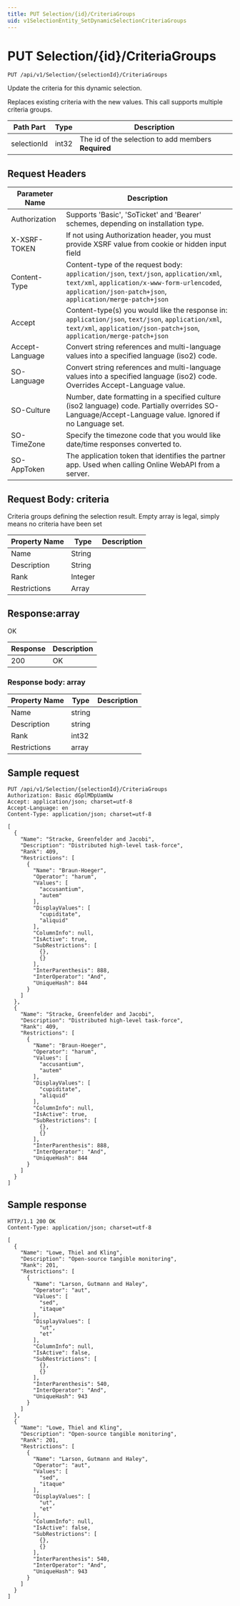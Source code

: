 ```yaml
---
title: PUT Selection/{id}/CriteriaGroups
uid: v1SelectionEntity_SetDynamicSelectionCriteriaGroups
---
```


# PUT Selection/{id}/CriteriaGroups

```http
PUT /api/v1/Selection/{selectionId}/CriteriaGroups
```

Update the criteria for this dynamic selection.


Replaces existing criteria with the new values. This call supports multiple criteria groups.





| Path Part | Type | Description |
|-----------|------|-------------|
| selectionId | int32 | The id of the selection to add members **Required** |



## Request Headers

| Parameter Name | Description |
|----------------|-------------|
| Authorization  | Supports 'Basic', 'SoTicket' and 'Bearer' schemes, depending on installation type. |
| X-XSRF-TOKEN   | If not using Authorization header, you must provide XSRF value from cookie or hidden input field |
| Content-Type | Content-type of the request body: `application/json`, `text/json`, `application/xml`, `text/xml`, `application/x-www-form-urlencoded`, `application/json-patch+json`, `application/merge-patch+json` |
| Accept         | Content-type(s) you would like the response in: `application/json`, `text/json`, `application/xml`, `text/xml`, `application/json-patch+json`, `application/merge-patch+json` |
| Accept-Language | Convert string references and multi-language values into a specified language (iso2) code. |
| SO-Language | Convert string references and multi-language values into a specified language (iso2) code. Overrides Accept-Language value. |
| SO-Culture | Number, date formatting in a specified culture (iso2 language) code. Partially overrides SO-Language/Accept-Language value. Ignored if no Language set. |
| SO-TimeZone | Specify the timezone code that you would like date/time responses converted to. |
| SO-AppToken | The application token that identifies the partner app. Used when calling Online WebAPI from a server. |

## Request Body: criteria 

Criteria groups defining the selection result. Empty array is legal, simply means no criteria have been set 

| Property Name | Type |  Description |
|----------------|------|--------------|
| Name | String |  |
| Description | String |  |
| Rank | Integer |  |
| Restrictions | Array |  |

## Response:array

OK

| Response | Description |
|----------------|-------------|
| 200 | OK |

### Response body: array

| Property Name | Type |  Description |
|----------------|------|--------------|
| Name | string |  |
| Description | string |  |
| Rank | int32 |  |
| Restrictions | array |  |

## Sample request

```http!
PUT /api/v1/Selection/{selectionId}/CriteriaGroups
Authorization: Basic dGplMDpUamUw
Accept: application/json; charset=utf-8
Accept-Language: en
Content-Type: application/json; charset=utf-8

[
  {
    "Name": "Stracke, Greenfelder and Jacobi",
    "Description": "Distributed high-level task-force",
    "Rank": 409,
    "Restrictions": [
      {
        "Name": "Braun-Hoeger",
        "Operator": "harum",
        "Values": [
          "accusantium",
          "autem"
        ],
        "DisplayValues": [
          "cupiditate",
          "aliquid"
        ],
        "ColumnInfo": null,
        "IsActive": true,
        "SubRestrictions": [
          {},
          {}
        ],
        "InterParenthesis": 888,
        "InterOperator": "And",
        "UniqueHash": 844
      }
    ]
  },
  {
    "Name": "Stracke, Greenfelder and Jacobi",
    "Description": "Distributed high-level task-force",
    "Rank": 409,
    "Restrictions": [
      {
        "Name": "Braun-Hoeger",
        "Operator": "harum",
        "Values": [
          "accusantium",
          "autem"
        ],
        "DisplayValues": [
          "cupiditate",
          "aliquid"
        ],
        "ColumnInfo": null,
        "IsActive": true,
        "SubRestrictions": [
          {},
          {}
        ],
        "InterParenthesis": 888,
        "InterOperator": "And",
        "UniqueHash": 844
      }
    ]
  }
]
```

## Sample response

```http_
HTTP/1.1 200 OK
Content-Type: application/json; charset=utf-8

[
  {
    "Name": "Lowe, Thiel and Kling",
    "Description": "Open-source tangible monitoring",
    "Rank": 201,
    "Restrictions": [
      {
        "Name": "Larson, Gutmann and Haley",
        "Operator": "aut",
        "Values": [
          "sed",
          "itaque"
        ],
        "DisplayValues": [
          "ut",
          "et"
        ],
        "ColumnInfo": null,
        "IsActive": false,
        "SubRestrictions": [
          {},
          {}
        ],
        "InterParenthesis": 540,
        "InterOperator": "And",
        "UniqueHash": 943
      }
    ]
  },
  {
    "Name": "Lowe, Thiel and Kling",
    "Description": "Open-source tangible monitoring",
    "Rank": 201,
    "Restrictions": [
      {
        "Name": "Larson, Gutmann and Haley",
        "Operator": "aut",
        "Values": [
          "sed",
          "itaque"
        ],
        "DisplayValues": [
          "ut",
          "et"
        ],
        "ColumnInfo": null,
        "IsActive": false,
        "SubRestrictions": [
          {},
          {}
        ],
        "InterParenthesis": 540,
        "InterOperator": "And",
        "UniqueHash": 943
      }
    ]
  }
]
```